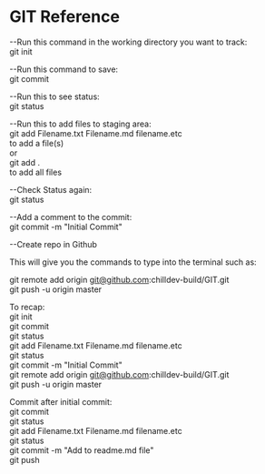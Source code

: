 # GIT Reference

--Run this command in the working directory you want to track:<br>
git init

--Run this command to save:<br>
git commit

--Run this to see status:<br>
git status

--Run this to add files to staging area:<br>
git add Filename.txt Filename.md filename.etc<br>
to add a file(s)<br>
or<br>
git add .<br>
to add all files<br>

--Check Status again:<br>
git status

--Add a comment to the commit:<br>
git commit -m "Initial Commit"

--Create repo in Github

This will give you the commands to type into the terminal such as:

git remote add origin git@github.com:chilldev-build/GIT.git<br>
git push -u origin master


To recap:<br>
git init<br>
git commit<br>
git status<br>
git add Filename.txt Filename.md filename.etc<br>
git status<br>
git commit -m "Initial Commit"<br>
git remote add origin git@github.com:chilldev-build/GIT.git<br>
git push -u origin master<br>

Commit after initial commit:<br>
git commit<br>
git status<br>
git add Filename.txt Filename.md filename.etc<br>
git status<br>
git commit -m "Add to readme.md file"<br>
git push

